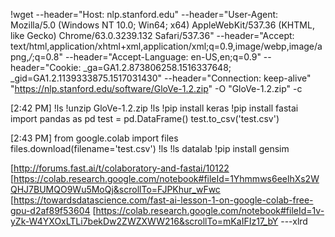 !wget --header="Host: nlp.stanford.edu" --header="User-Agent: Mozilla/5.0 (Windows NT 10.0; Win64; x64) AppleWebKit/537.36 (KHTML, like Gecko) Chrome/63.0.3239.132 Safari/537.36" --header="Accept: text/html,application/xhtml+xml,application/xml;q=0.9,image/webp,image/apng,*/*;q=0.8" --header="Accept-Language: en-US,en;q=0.9" --header="Cookie: _ga=GA1.2.873806258.1516337648; _gid=GA1.2.1139333875.1517031430" --header="Connection: keep-alive" "https://nlp.stanford.edu/software/GloVe-1.2.zip" -O "GloVe-1.2.zip" -c

[2:42 PM]
!ls
!unzip GloVe-1.2.zip
!ls
!pip install keras
!pip install fastai
import pandas as pd
test = pd.DataFrame()
test.to_csv('test.csv')

[2:43 PM]
from google.colab import files
files.download(filename='test.csv')
!ls
!ls datalab
!pip install gensim

[http://forums.fast.ai/t/colaboratory-and-fastai/10122
[https://colab.research.google.com/notebook#fileId=1Yhmmws6eelhXs2WQHJ7BUMQO9Wu5MoQj&scrollTo=FJPKhur_wFwc
[https://towardsdatascience.com/fast-ai-lesson-1-on-google-colab-free-gpu-d2af89f53604
[https://colab.research.google.com/notebook#fileId=1v-yZk-W4YXOxLTLi7bekDw2ZWZXWW216&scrollTo=mKaIFIz17_bY ---xlrd
